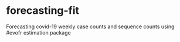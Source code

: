 # forecasting-fit

Forecasting covid-19 weekly case counts and sequence counts using #evofr estimation package
